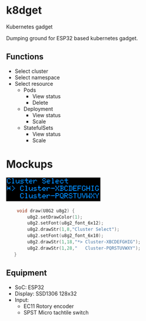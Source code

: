 # k8dget
Kubernetes gadget

Dumping ground for ESP32 based kubernetes gadget.

## Functions
* Select cluster
* Select namespace
* Select resource
  * Pods
    * View status
    * Delete
  * Deployment
    * View status
    * Scale
  * StatefulSets
    * View status
    * Scale

# Mockups

![Cluster Select](images/1_cluster_select.png)

```cpp
    void draw(U8G2 u8g2) {
        u8g2.setDrawColor(1);
        u8g2.setFont(u8g2_font_6x12);
        u8g2.drawStr(1,8,"Cluster Select");
        u8g2.setFont(u8g2_font_6x10);
        u8g2.drawStr(1,18,"*> Cluster-XBCDEFGHIG");
        u8g2.drawStr(1,28,"   Cluster-PQRSTUVWXY");
   }
```

## Equipment
* SoC: ESP32
* Display: SSD1306 128x32
* Input:
  * EC11 Rotory encoder
  * SPST Micro tachtile switch

